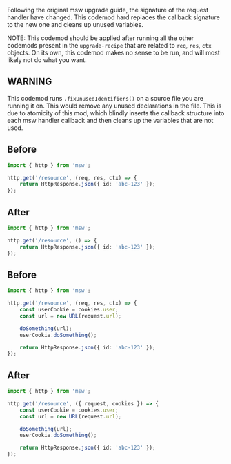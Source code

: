 Following the original msw upgrade guide, the signature of the request handler have changed. This codemod hard replaces the callback signature to the new one and cleans up unused variables.

NOTE: This codemod should be applied after running all the other codemods present in the `upgrade-recipe` that are related to `req`, `res`, `ctx` objects. On its own, this codemod makes no sense to be run, and will most likely not do what you want.

## WARNING

This codemod runs `.fixUnusedIdentifiers()` on a source file you are running it on. This would remove any unused declarations in the file. This is due to atomicity of this mod, which blindly inserts the callback structure into each msw handler callback and then cleans up the variables that are not used.

## Before

```ts
import { http } from 'msw';

http.get('/resource', (req, res, ctx) => {
	return HttpResponse.json({ id: 'abc-123' });
});
```

## After

```ts
import { http } from 'msw';

http.get('/resource', () => {
	return HttpResponse.json({ id: 'abc-123' });
});
```

## Before

```ts
import { http } from 'msw';

http.get('/resource', (req, res, ctx) => {
	const userCookie = cookies.user;
	const url = new URL(request.url);

	doSomething(url);
	userCookie.doSomething();

	return HttpResponse.json({ id: 'abc-123' });
});
```

## After

```ts
import { http } from 'msw';

http.get('/resource', ({ request, cookies }) => {
	const userCookie = cookies.user;
	const url = new URL(request.url);

	doSomething(url);
	userCookie.doSomething();

	return HttpResponse.json({ id: 'abc-123' });
});
```